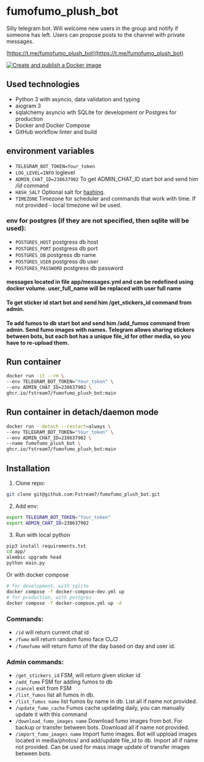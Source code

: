 # fumofumo_plush_bot
Silly telegram bot. Will welcome new users in the group and notify if someone has left. Users can propose posts to the channel with private messages.

[https://t.me/fumofumo_plush_bot](https://t.me/fumofumo_plush_bot)

[![Create and publish a Docker image](https://github.com/Fstream7/fumofumo_plush_bot/actions/workflows/deploy-image.yml/badge.svg?branch=main)](https://github.com/Fstream7/fumofumo_plush_bot/actions/workflows/deploy-image.yml)


## Used technologies
* Python 3 with asyncio, data validation and typing
* aiogram 3
* sqlalchemy asyncio wth SQLite for development or Postgres for production
* Docker and Docker Compose
* GitHub  workflow linter and build

## environment variables
- `TELEGRAM_BOT_TOKEN=Your_token`
- `LOG_LEVEL=INFO` loglevel
- `ADMIN_CHAT_ID=238637902` To get ADMIN_CHAT_ID start bot and send him */id* command
- `HASH_SALT` Optional salt for [hashing](https://docs.python.org/3/library/hashlib.html#randomized-hashing).
- `TIMEZONE` Timezone for scheduler and commands that work with time. If not provided - local timezone wil be used. 
### env for postgres (if they are not specified, then sqlite will be used):
- `POSTGRES_HOST` postgress db host
- `POSTGRES_PORT`  postgress db port
- `POSTGRES_DB` postgress db name
- `POSTGRES_USER` postgress db user
- `POSTGRES_PASSWORD` postgress db password

#### messages located in file app/messages.yml and can be redefined using docker volume. user_full_name will be replaced with user full name
#### To get sticker id start bot and send him /get_stickers_id command from admin. 
#### To add fumos to db start bot and send him /add_fumos command from admin. Send fumo images with names. Telegram allows sharing  stickers between bots, but each bot has a unique file_id for other media, so you have to re-upload them. 

## Run container
```bash
docker run -it --rm \
--env TELEGRAM_BOT_TOKEN="Your_token" \
--env ADMIN_CHAT_ID=238637902 \
ghcr.io/fstream7/fumofumo_plush_bot:main
```

## Run container in detach/daemon mode
```bash
docker run --detach --restart=always \
--env TELEGRAM_BOT_TOKEN="Your_token" \
--env ADMIN_CHAT_ID=238637902 \
--name fumofumo_plush_bot \
ghcr.io/fstream7/fumofumo_plush_bot:main
```

## Installation
1. Clone repo:
```bash
git clone git@github.com:Fstream7/fumofumo_plush_bot.git
```
2. Add env:
```bash
export TELEGRAM_BOT_TOKEN="Your_token"
export ADMIN_CHAT_ID=238637902
```
3. Run with local python
```bash
pip3 install requirements.txt
cd app/
alembic upgrade head
python main.py
```
Or with docker compose
```bash
# for development, with sqlite
docker compose -f docker-compose-dev.yml up
# for production, with postgres
docker compose -f docker-compose.yml up -d 
```

### Commands:
 - `/id` will return current chat id
 - `/fumo` will return random fumo face ᗜᴗᗜ
 - `/fumofumo` will return fumo of the day based on day and user id. 
### Admin commands:
 - `/get_stickers_id` FSM, will return given sticker id
 - `/add_fumo` FSM for adding fumos to db
 - `/cancel` exit from FSM
 - `/list_fumos` list all fumos in db.
 - `/list_fumos name` list fumos by name in db. List all if name not provided. 
 - `/update_fumo_cache` Fumos cache updating daily, you can manually update it with this command
 - `/download_fumo_images name` Download fumo images from bot. For backup or transfer between bots. Download all if name not provided. 
 - `/import_fumo_images name` Import fumo images. Bot will uppload images located in media/photos/ and add/update file_id to db. Import all if name not provided. Can be used for mass image update of transfer images between bots.
